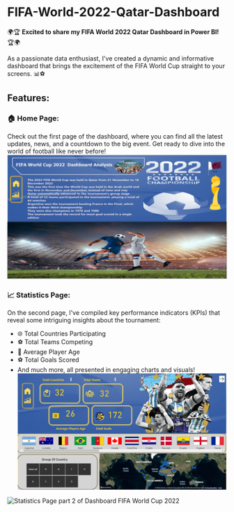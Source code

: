 # FIFA-World-2022-Qatar-Dashboard
🌍🏆 **Excited to share my FIFA World 2022 Qatar Dashboard in Power BI!** 🏆🌍

As a passionate data enthusiast, I've created a dynamic and informative dashboard that brings the excitement of the FIFA World Cup straight to your screens. 📊⚽

## Features:
### 🏠 Home Page:
Check out the first page of the dashboard, where you can find all the latest updates, news, and a countdown to the big event. Get ready to dive into the world of football like never before!
![Home page of dashboard FIFA World Cup 2022](img/Home%20page%20of%20dashboard%20FIFA%20World%20Cup%202022.PNG)

### 📈 Statistics Page:
On the second page, I've compiled key performance indicators (KPIs) that reveal some intriguing insights about the tournament:
- 🌐 Total Countries Participating
- ⚽ Total Teams Competing
- 🎂 Average Player Age
- ⚽ Total Goals Scored
- And much more, all presented in engaging charts and visuals!
![Statistics Page of Dashboard FIFA World Cup 2022](img/Staticics%20Page%20of%20Dashboard%20FIFA%20World%20Cup%202022.PNG)

![Statistics Page part 2 of Dashboard FIFA World Cup 2022](img/Statistics%20Page%20part2%20of%20Dashboard%20FIFA%20World%20Cup%202022.PNG)




